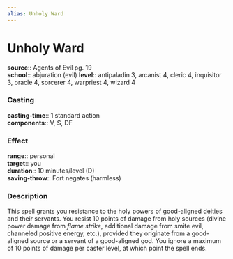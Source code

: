 ```yaml
---
alias: Unholy Ward
---
```


# Unholy Ward 

**source**:: Agents of Evil pg. 19  
**school**:: abjuration (evil)
**level**:: antipaladin 3, arcanist 4, cleric 4, inquisitor 3, oracle 4, sorcerer 4, warpriest 4, wizard 4

### Casting 

**casting-time**:: 1 standard action  
**components**:: V, S, DF

### Effect 

**range**:: personal  
**target**:: you  
**duration**:: 10 minutes/level (D)  
**saving-throw**:: Fort negates (harmless)

### Description 

This spell grants you resistance to the holy powers of good-aligned deities and their servants. You resist 10 points of damage from holy sources (divine power damage from *flame strike*, additional damage from smite evil, channeled positive energy, etc.), provided they originate from a good-aligned source or a servant of a good-aligned god. You ignore a maximum of 10 points of damage per caster level, at which point the spell ends.
